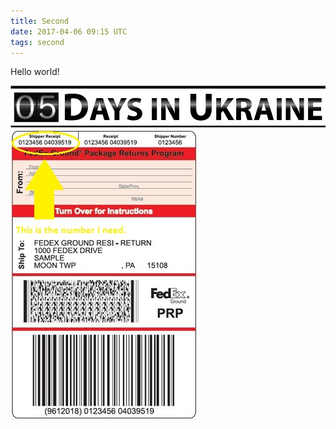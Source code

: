 ```yaml
---
title: Second
date: 2017-04-06 09:15 UTC
tags: second
---
```


Hello world!

![Header](images/5diu.jpg)
![Label](images/label.jpg)
